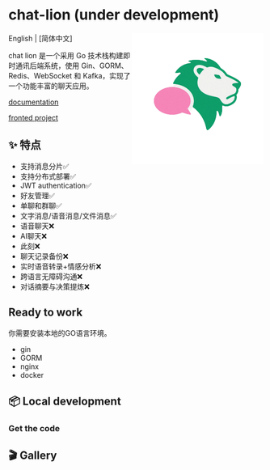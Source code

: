 # chat-lion (under development)

  <img align="right" width="260" src="resources/logo/lion.png">

English | [简体中文]

chat lion 是一个采用 Go 技术栈构建即时通讯后端系统，使用 Gin、GORM、Redis、WebSocket 和 Kafka，实现了一个功能丰富的聊天应用。

[documentation]()

[fronted project](https://github.com/kapbl/LionChat-Fronted)

## ✨ 特点

- 支持消息分片✅
- 支持分布式部署✅
- JWT authentication✅
- 好友管理✅
- 单聊和群聊✅
- 文字消息/语音消息/文件消息✅
- 语音聊天❌
- AI聊天❌
- 此刻❌
- 聊天记录备份❌
- 实时语音转录+情感分析❌
- 跨语言无障碍沟通❌
- 对话摘要与决策提炼❌

## Ready to work
你需要安装本地的GO语言环境。
- gin
- GORM
- nginx
- docker
## 📦 Local development

### Get the code

## 🎬 Gallery

